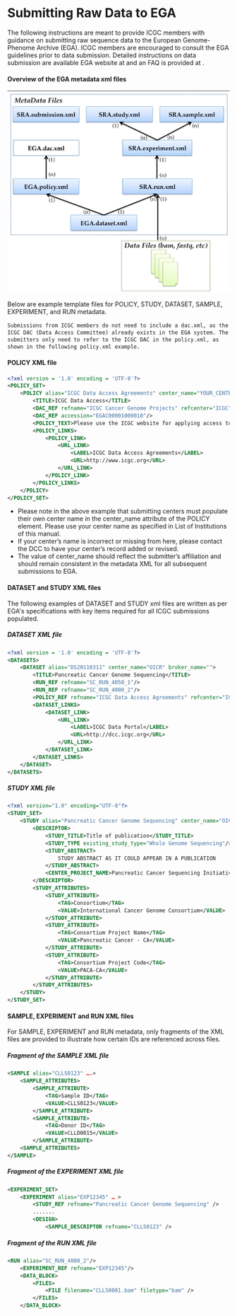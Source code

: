 # Submitting Raw Data to EGA

The following instructions are meant to provide ICGC members with guidance on submitting raw sequence data to the European Genome-Phenome Archive (EGA). ICGC members are encouraged to consult the EGA guidelines prior to data submission. Detailed instructions on data submission are available EGA website at  and an FAQ is provided at .


#### Overview of the EGA metadata xml files

![](/submission/images/EGAmeta.png)

Below are example template files for POLICY, STUDY, DATASET, SAMPLE, EXPERIMENT, and RUN metadata.

```text
Submissions from ICGC members do not need to include a dac.xml, as the ICGC DAC (Data Access Committee) already exists in the EGA system. The submitters only need to refer to the ICGC DAC in the policy.xml, as shown in the following policy.xml example.
```

#### POLICY XML file

```xml
<?xml version = '1.0' encoding = 'UTF-8'?>
<POLICY_SET>
    <POLICY alias="ICGC Data Access Agreements" center_name="YOUR_CENTER_NAME_HERE" broker_name="EGA">
        <TITLE>ICGC Data Access</TITLE>
        <DAC_REF refname="ICGC Cancer Genome Projects" refcenter="ICGC"/>
        <DAC_REF accession="EGAC00001000010"/>
        <POLICY_TEXT>Please use the ICGC website for applying access to the data</POLICY_TEXT>
        <POLICY_LINKS>
            <POLICY_LINK>
                <URL_LINK>
                    <LABEL>ICGC Data Access Agreements</LABEL>
                    <URL>http://www.icgc.org</URL>
                </URL_LINK>
            </POLICY_LINK>
        </POLICY_LINKS>
    </POLICY>
</POLICY_SET>
```

* Please note in the above example that submitting centers must populate their own center name in the center_name attribute of the POLICY element. Please use your center name as specified in List of Institutions of this manual.
* If your center’s name is incorrect or missing from here, please contact the DCC to have your center’s record added or revised.
* The value of center_name should reflect the submitter’s affiliation and should remain consistent in the metadata XML for all subsequent submissions to EGA.
#### DATASET and STUDY XML files

The following examples of DATASET and STUDY xml files are written as per EGA's specifications with key items required for all ICGC submissions populated.

##### DATASET XML file

```xml
<?xml version = '1.0' encoding = 'UTF-8'?>
<DATASETS>
    <DATASET alias="DS20110311" center_name="OICR" broker_name="">
        <TITLE>Pancreatic Cancer Genome Sequencing</TITLE>
        <RUN_REF refname="SC_RUN_4050_1"/>
        <RUN_REF refname="SC_RUN_4000_2"/>
        <POLICY_REF refname="ICGC Data Access Agreements" refcenter="ICGC"/>
        <DATASET_LINKS>
            <DATASET_LINK>
                <URL_LINK>
                    <LABEL>ICGC Data Portal</LABEL>
                    <URL>http://dcc.icgc.org</URL>
                </URL_LINK>
            </DATASET_LINK>
        </DATASET_LINKS>
    </DATASET>
</DATASETS>
```

##### STUDY XML file

```xml
<?xml version="1.0" encoding="UTF-8"?>
<STUDY_SET>
    <STUDY alias="Pancreatic Cancer Genome Sequencing" center_name="OICR">
        <DESCRIPTOR>
            <STUDY_TITLE>Title of publication</STUDY_TITLE>
            <STUDY_TYPE existing_study_type="Whole Genome Sequencing"/>
            <STUDY_ABSTRACT>
                STUDY ABSTRACT AS IT COULD APPEAR IN A PUBLICATION
            </STUDY_ABSTRACT>
            <CENTER_PROJECT_NAME>Pancreatic Cancer Sequencing Initiative</CENTER_PROJECT_NAME>
        </DESCRIPTOR>
        <STUDY_ATTRIBUTES>
            <STUDY_ATTRIBUTE>
                <TAG>Consortium</TAG>
                <VALUE>International Cancer Genome Consortium</VALUE>
            </STUDY_ATTRIBUTE>
            <STUDY_ATTRIBUTE>
                <TAG>Consortium Project Name</TAG>
                <VALUE>Pancreatic Cancer - CA</VALUE>
            </STUDY_ATTRIBUTE>
            <STUDY_ATTRIBUTE>
                <TAG>Consortium Project Code</TAG>
                <VALUE>PACA-CA</VALUE>
            </STUDY_ATTRIBUTE>
        </STUDY_ATTRIBUTES>
    </STUDY>
</STUDY_SET>
```

#### SAMPLE, EXPERIMENT and RUN XML files

For SAMPLE, EXPERIMENT and RUN metadata, only fragments of the XML files are provided to illustrate how certain IDs are referenced across files.

##### Fragment of the SAMPLE XML file

```xml
<SAMPLE alias="CLLS0123" ….>
    <SAMPLE_ATTRIBUTES>
        <SAMPLE_ATTRIBUTE>
            <TAG>Sample ID</TAG>
            <VALUE>CLLS0123</VALUE>
        </SAMPLE_ATTRIBUTE>
        <SAMPLE_ATTRIBUTE>
            <TAG>Donor ID</TAG>
            <VALUE>CLLD0015</VALUE>
        </SAMPLE_ATTRIBUTE>
    <SAMPLE_ATTRIBUTES>
</SAMPLE>
```

##### Fragment of the EXPERIMENT XML file

```xml
<EXPERIMENT_SET>
    <EXPERIMENT alias="EXP12345" … >
        <STUDY_REF refname="Pancreatic Cancer Genome Sequencing" />
        .......
        <DESIGN>
            <SAMPLE_DESCRIPTOR refname="CLLS0123" />
```

##### Fragment of the RUN XML file

```xml
<RUN alias="SC_RUN_4000_2"/>
    <EXPERIMENT_REF refname="EXP12345"/>
    <DATA_BLOCK>
        <FILES>
            <FILE filename="CLLS0001.bam" filetype="bam" />
        </FILES>
    </DATA_BLOCK>
```